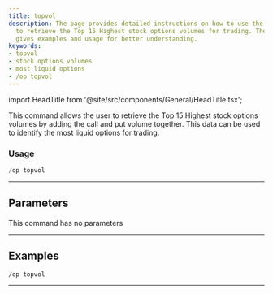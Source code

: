 ```yaml
---
title: topvol
description: The page provides detailed instructions on how to use the 'topvol' command
  to retrieve the Top 15 Highest stock options volumes for trading. The guide also
  gives examples and usage for better understanding.
keywords:
- topvol
- stock options volumes
- most liquid options
- /op topvol
---
```


import HeadTitle from '@site/src/components/General/HeadTitle.tsx';

<HeadTitle title="topvol - Options - Discord - Reference | OpenBB Bot Docs" />

This command allows the user to retrieve the Top 15 Highest stock options volumes by adding the call and put volume together. This data can be used to identify the most liquid options for trading.

### Usage

```python wordwrap
/op topvol
```

---

## Parameters

This command has no parameters



---

## Examples

```
/op topvol
```

---

